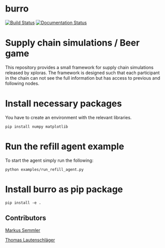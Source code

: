 # burro

[![Build Status](https://travis-ci.org/kosmitive/burrolib.png?branch=develop)](https://travis-ci.org/kosmitive/burrolib?branch=develop)
[![Documentation Status](https://readthedocs.org/projects/burrolib/badge/?version=latest)](https://burrolib.readthedocs.io/en/latest/?badge=latest)

# Supply chain simulations / Beer game

This repository provides a small framework for supply chain simulations released by xploras. The framework is designed 
such that each participant in the chain can not see the full information but has access to previous and 
following nodes.

# Install necessary packages

You have to create an environment with the relevant libraries.

```
pip install numpy matplotlib
```

# Run the refill agent example

To start the agent simply run the following:
```
python examples/run_refill_agent.py
```

# Install burro as pip package
```
pip install -e .
```

## Contributors

[Markus Semmler](https://github.com/kosmitive/ )

[Thomas Lautenschläger](https://github.com/thlautenschlaeger/ )
